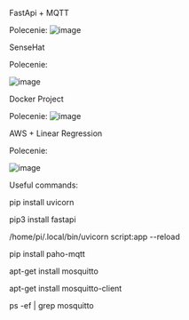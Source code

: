 FastApi + MQTT

Polecenie: 
![image](https://user-images.githubusercontent.com/82395921/212981155-a09254c7-c3b2-467c-891e-cde548c468e7.png)

SenseHat

Polecenie: 

![image](https://user-images.githubusercontent.com/82395921/212981196-380307cc-7e68-4e20-8880-21410bff2576.png)

Docker Project

Polecenie: 
![image](https://user-images.githubusercontent.com/82395921/212981060-102af3cc-43d1-4ad8-a780-a6c507cd050d.png)

AWS + Linear Regression

Polecenie: 

![image](https://user-images.githubusercontent.com/82395921/212981234-bdfc055f-139b-4dc3-8012-4717943eb875.png)

Useful commands:

 pip install uvicorn
 
 pip3 install fastapi
 
 /home/pi/.local/bin/uvicorn script:app --reload
 
 pip install paho-mqtt
 
 apt-get install mosquitto
 
 apt-get install mosquitto-client
 
 ps -ef | grep mosquitto
